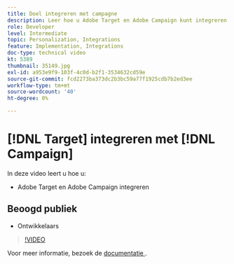 ```yaml
---
title: Doel integreren met campagne
description: Leer hoe u Adobe Target en Adobe Campaign kunt integreren.
role: Developer
level: Intermediate
topic: Personalization, Integrations
feature: Implementation, Integrations
doc-type: technical video
kt: 5389
thumbnail: 35149.jpg
exl-id: a953e9f9-103f-4c0d-b2f1-3534632cd59e
source-git-commit: fcd2273ba373dc2b3bc59a77f1925cdb7b2ed3ee
workflow-type: tm+mt
source-wordcount: '40'
ht-degree: 0%

---
```


# [!DNL Target] integreren met [!DNL Campaign]

In deze video leert u hoe u:

* Adobe Target en Adobe Campaign integreren

## Beoogd publiek

* Ontwikkelaars

>[!VIDEO](https://video.tv.adobe.com/v/35149/?quality=12)

Voor meer informatie, bezoek de [&#x200B; documentatie &#x200B;](https://experienceleague.adobe.com/docs/target/using/integrate/campaign-and-target.html?lang=nl-NL).
